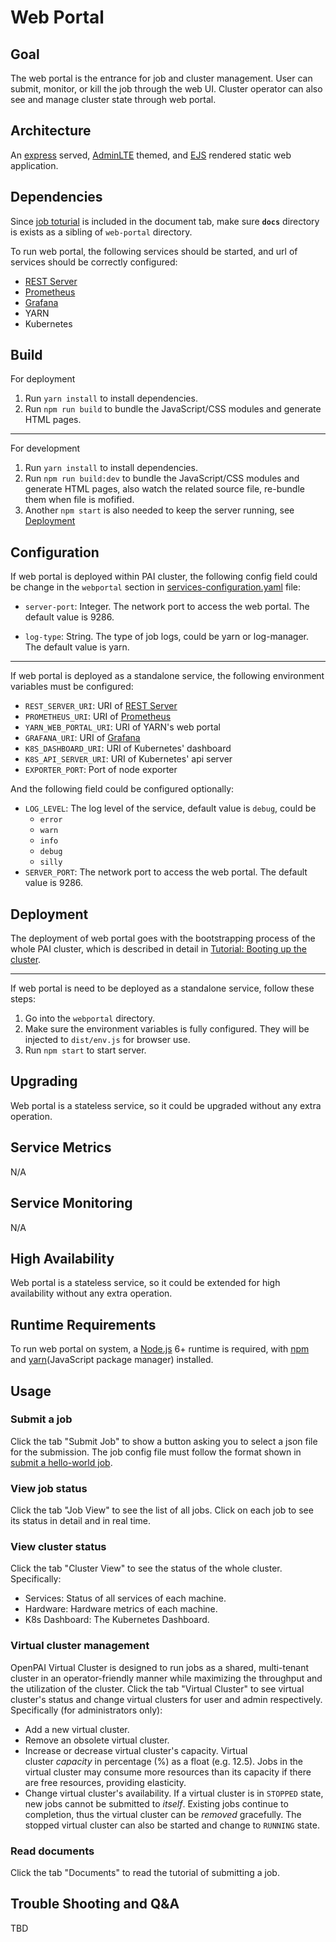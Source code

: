 # Web Portal

## Goal

The web portal is the entrance for job and cluster management. User can submit, monitor, or kill the job through the web UI. Cluster operator can also see and manage cluster state through web portal.

## Architecture

An [express](https://expressjs.com/) served, [AdminLTE](https://adminlte.io/) themed, and [EJS](http://ejs.co/) rendered static web application.

## Dependencies

Since [job toturial](../job_tutorial.md) is included in the document tab, make sure **`docs`** directory is exists as a sibling of `web-portal` directory.

To run web portal, the following services should be started, and url of services should be correctly configured:

* [REST Server](../rest-server)
* [Prometheus](../../src/prometheus)
* [Grafana](../grafana)
* YARN
* Kubernetes

## Build

For deployment

1. Run `yarn install` to install dependencies.
2. Run `npm run build` to bundle the JavaScript/CSS modules and generate HTML pages.

---

For development

1. Run `yarn install` to install dependencies.
2. Run `npm run build:dev` to bundle the JavaScript/CSS modules and generate HTML pages,
   also watch the related source file, re-bundle them when file is mofified.
3. Another `npm start` is also needed to keep the server running, see [Deployment](#deployment)

## Configuration

If web portal is deployed within PAI cluster, the following config field could be change in the `webportal` section in [services-configuration.yaml](../../examples/cluster-configuration/services-configuration.yaml) file:

* `server-port`: Integer. The network port to access the web portal. The default value is 9286.

* `log-type`: String. The type of job logs, could be yarn or log-manager. The default value is yarn.
---

If web portal is deployed as a standalone service, the following environment variables must be configured:

* `REST_SERVER_URI`: URI of [REST Server](../rest-server)
* `PROMETHEUS_URI`: URI of [Prometheus](../../src/prometheus)
* `YARN_WEB_PORTAL_URI`: URI of YARN's web portal
* `GRAFANA_URI`: URI of [Grafana](../grafana)
* `K8S_DASHBOARD_URI`: URI of Kubernetes' dashboard
* `K8S_API_SERVER_URI`: URI of Kubernetes' api server
* `EXPORTER_PORT`: Port of node exporter

And the following field could be configured optionally:

* `LOG_LEVEL`: The log level of the service, default value is `debug`, could be
    * `error`
    * `warn`
    * `info`
    * `debug`
    * `silly`
* `SERVER_PORT`: The network port to access the web portal. The default value is 9286.

## Deployment

The deployment of web portal goes with the bootstrapping process of the whole PAI cluster, which is described in detail in [Tutorial: Booting up the cluster](../pai-management/doc/customized-configuration.md).

---

If web portal is need to be deployed as a standalone service, follow these steps:

1. Go into the `webportal` directory.
2. Make sure the environment variables is fully configured.
   They will be injected to `dist/env.js` for browser use.
3. Run `npm start` to start server.

## Upgrading

Web portal is a stateless service, so it could be upgraded without any extra operation.

## Service Metrics

N/A

## Service Monitoring

N/A

## High Availability

Web portal is a stateless service, so it could be extended for high availability without any extra operation.

## Runtime Requirements

To run web portal on system, a [Node.js](https://nodejs.org/) 6+ runtime is required, with [npm](https://www.npmjs.com/) and [yarn](https://yarnpkg.com/)(JavaScript package manager) installed.

## Usage

### Submit a job

Click the tab "Submit Job" to show a button asking you to select a json file for the submission. The job config file must follow the format shown in [submit a hello-world job](../user/training.md).

### View job status

Click the tab "Job View" to see the list of all jobs. Click on each job to see its status in detail and in real time.

### View cluster status

Click the tab "Cluster View" to see the status of the whole cluster. Specifically:

* Services: Status of all services of each machine.
* Hardware: Hardware metrics of each machine.
* K8s Dashboard: The Kubernetes Dashboard.

### Virtual cluster management

OpenPAI Virtual Cluster is designed to run jobs as a shared, multi-tenant cluster in an operator-friendly manner while maximizing the throughput and the utilization of the cluster. Click the tab "Virtual Cluster" to  see virtual cluster's status and change virtual clusters for user and admin respectively. Specifically (for administrators only):

* Add a new virtual cluster.
* Remove an obsolete virtual cluster.
* Increase or decrease virtual cluster's capacity.  Virtual cluster *capacity* in percentage (%) as a float (e.g. 12.5).  Jobs in the virtual cluster may consume more resources than its capacity if there are free resources, providing elasticity. 
* Change virtual cluster's availability. If a virtual cluster is in `STOPPED` state, new jobs cannot be submitted to *itself*. Existing jobs continue to completion, thus the virtual cluster can be *removed* gracefully. The stopped virtual cluster can also be started and change to `RUNNING` state.

### Read documents

Click the tab "Documents" to read the tutorial of submitting a job.

## Trouble Shooting and Q&A

TBD
